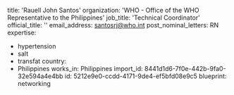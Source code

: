 title: 'Rauell John Santos'
organization: 'WHO - Office of the WHO Representative to the Philippines'
job_title: 'Technical Coordinator'
official_title: ''
email_address: santosrj@who.int
post_nominal_letters: RN
expertise:
  - hypertension
  - salt
  - transfat
country:
  - Philippines
works_in: Philippines
import_id: 8441d1d6-7f0e-442b-9fa0-32e594a4e4bb
id: 5212e9e0-ccdd-4171-9de4-ef5bfd08e9c5
blueprint: networking
